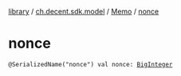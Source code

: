[library](../../index.md) / [ch.decent.sdk.model](../index.md) / [Memo](index.md) / [nonce](./nonce.md)

# nonce

`@SerializedName("nonce") val nonce: `[`BigInteger`](http://docs.oracle.com/javase/6/docs/api/java/math/BigInteger.html)